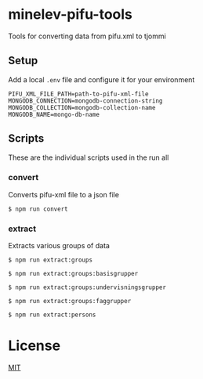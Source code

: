 # minelev-pifu-tools

Tools for converting data from pifu.xml to tjommi

## Setup

Add a local `.env` file and configure it for your environment

```
PIFU_XML_FILE_PATH=path-to-pifu-xml-file
MONGODB_CONNECTION=mongodb-connection-string
MONGODB_COLLECTION=mongodb-collection-name
MONGODB_NAME=mongo-db-name
```

## Scripts
These are the individual scripts used in the run all

### convert
Converts pifu-xml file to a json file

```
$ npm run convert
```

### extract
Extracts various groups of data

```
$ npm run extract:groups
```

```
$ npm run extract:groups:basisgrupper
```

```
$ npm run extract:groups:undervisningsgrupper
```

```
$ npm run extract:groups:faggrupper
```

```
$ npm run extract:persons
```

# License

[MIT](LICENSE)
